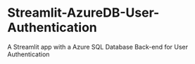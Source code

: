 # Streamlit-AzureDB-User-Authentication
A Streamlit app with a Azure SQL Database Back-end for User Authentication

